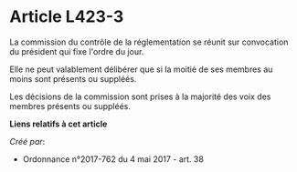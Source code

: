 # Article L423-3

La commission du contrôle de la réglementation se réunit sur convocation du président qui fixe l'ordre du jour.

Elle ne peut valablement délibérer que si la moitié de ses membres au moins sont présents ou suppléés.

Les décisions de la commission sont prises à la majorité des voix des membres présents ou suppléés.

**Liens relatifs à cet article**

_Créé par_:

  - Ordonnance n°2017-762 du 4 mai 2017 - art. 38
